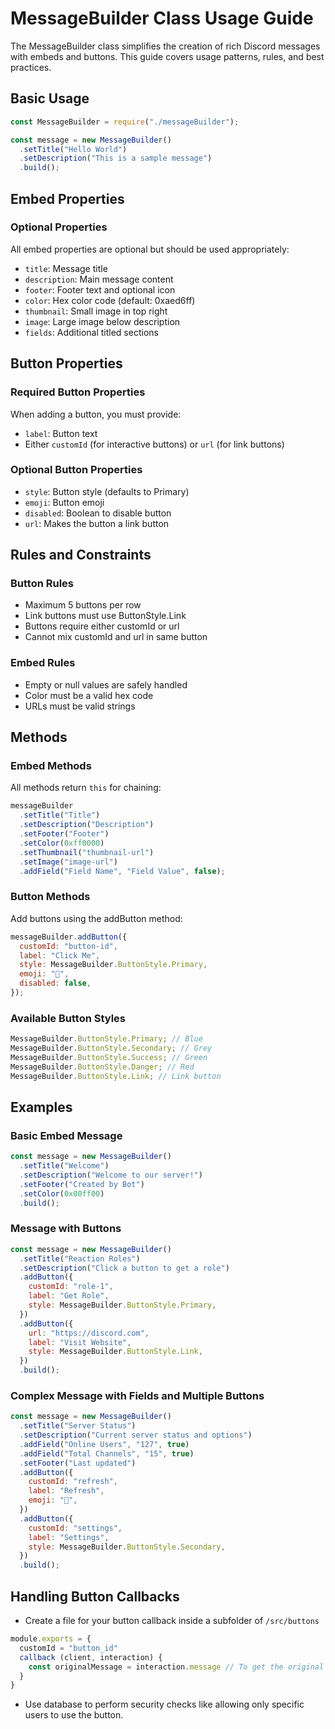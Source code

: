 # MessageBuilder Class Usage Guide

The MessageBuilder class simplifies the creation of rich Discord messages with embeds and buttons. This guide covers usage patterns, rules, and best practices.

## Basic Usage

```javascript
const MessageBuilder = require("./messageBuilder");

const message = new MessageBuilder()
  .setTitle("Hello World")
  .setDescription("This is a sample message")
  .build();
```

## Embed Properties

### Optional Properties

All embed properties are optional but should be used appropriately:

- `title`: Message title
- `description`: Main message content
- `footer`: Footer text and optional icon
- `color`: Hex color code (default: 0xaed6ff)
- `thumbnail`: Small image in top right
- `image`: Large image below description
- `fields`: Additional titled sections

## Button Properties

### Required Button Properties

When adding a button, you must provide:

- `label`: Button text
- Either `customId` (for interactive buttons) or `url` (for link buttons)

### Optional Button Properties

- `style`: Button style (defaults to Primary)
- `emoji`: Button emoji
- `disabled`: Boolean to disable button
- `url`: Makes the button a link button

## Rules and Constraints

### Button Rules

- Maximum 5 buttons per row
- Link buttons must use ButtonStyle.Link
- Buttons require either customId or url
- Cannot mix customId and url in same button

### Embed Rules

- Empty or null values are safely handled
- Color must be a valid hex code
- URLs must be valid strings

## Methods

### Embed Methods

All methods return `this` for chaining:

```javascript
messageBuilder
  .setTitle("Title")
  .setDescription("Description")
  .setFooter("Footer")
  .setColor(0xff0000)
  .setThumbnail("thumbnail-url")
  .setImage("image-url")
  .addField("Field Name", "Field Value", false);
```

### Button Methods

Add buttons using the addButton method:

```javascript
messageBuilder.addButton({
  customId: "button-id",
  label: "Click Me",
  style: MessageBuilder.ButtonStyle.Primary,
  emoji: "👋",
  disabled: false,
});
```

### Available Button Styles

```javascript
MessageBuilder.ButtonStyle.Primary; // Blue
MessageBuilder.ButtonStyle.Secondary; // Grey
MessageBuilder.ButtonStyle.Success; // Green
MessageBuilder.ButtonStyle.Danger; // Red
MessageBuilder.ButtonStyle.Link; // Link button
```

## Examples

### Basic Embed Message

```javascript
const message = new MessageBuilder()
  .setTitle("Welcome")
  .setDescription("Welcome to our server!")
  .setFooter("Created by Bot")
  .setColor(0x00ff00)
  .build();
```

### Message with Buttons

```javascript
const message = new MessageBuilder()
  .setTitle("Reaction Roles")
  .setDescription("Click a button to get a role")
  .addButton({
    customId: "role-1",
    label: "Get Role",
    style: MessageBuilder.ButtonStyle.Primary,
  })
  .addButton({
    url: "https://discord.com",
    label: "Visit Website",
    style: MessageBuilder.ButtonStyle.Link,
  })
  .build();
```

### Complex Message with Fields and Multiple Buttons

```javascript
const message = new MessageBuilder()
  .setTitle("Server Status")
  .setDescription("Current server status and options")
  .addField("Online Users", "127", true)
  .addField("Total Channels", "15", true)
  .setFooter("Last updated")
  .addButton({
    customId: "refresh",
    label: "Refresh",
    emoji: "🔄",
  })
  .addButton({
    customId: "settings",
    label: "Settings",
    style: MessageBuilder.ButtonStyle.Secondary,
  })
  .build();
```

## Handling Button Callbacks

- Create a file for your button callback inside a subfolder of `/src/buttons`

```javascript
module.exports = {
  customId = "button_id"
  callback (client, interaction) {
    const originalMessage = interaction.message // To get the original message which has the button.
  }
}
```

- Use database to perform security checks like allowing only specific users to use the button.
